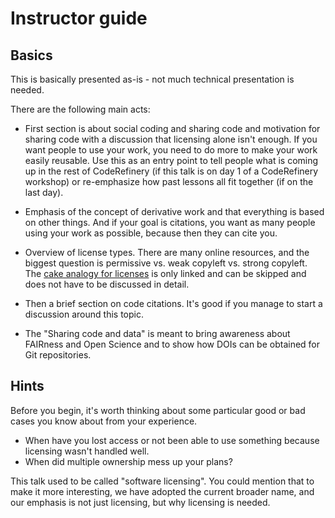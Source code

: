# Instructor guide

## Basics

This is basically presented as-is - not much technical presentation is
needed.

There are the following main acts:

- First section is about social coding and sharing code and motivation for
  sharing code with a discussion that licensing alone isn't enough. If you want
  people to use your work, you need to do more to make your work easily reusable.
  Use this as an entry point to tell people what is coming up in the rest of
  CodeRefinery (if this talk is on day 1 of a CodeRefinery workshop) or
  re-emphasize how past lessons all fit together (if on the last day).

- Emphasis of the concept of derivative work and that everything is
  based on other things. And if your goal is citations, you want as
  many people using your work as possible, because then they can cite
  you.

- Overview of license types. There are many
  online resources, and the biggest
  question is permissive vs. weak copyleft vs. strong copyleft. The [cake analogy
  for licenses](https://cicero.xyz/v3/remark/0.14.0/github.com/coderefinery/social-coding/main/licensing-and-cakes.md/) is only linked
  and can be skipped and does not have to be discussed in detail.

- Then a brief section on code citations. It's good if you manage to start a discussion
  around this topic.

- The "Sharing code and data" is meant to bring awareness about FAIRness and
  Open Science and to show how DOIs can be obtained for Git repositories.


## Hints

Before you begin, it's worth thinking about some particular good or
bad cases you know about from your experience.
- When have you lost access or not been able to use something because
  licensing wasn't handled well.
- When did multiple ownership mess up your plans?

This talk used to be called "software licensing".  You could mention
that to make it more interesting, we have adopted the current broader
name, and our emphasis is not just licensing, but why licensing is
needed.
